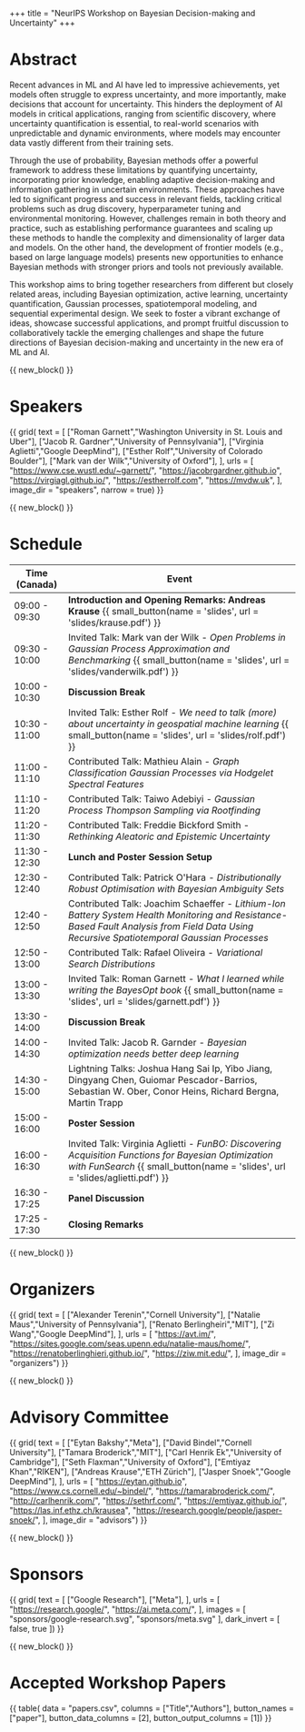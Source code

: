 +++
title = "NeurIPS Workshop on Bayesian Decision-making and Uncertainty"
+++

# Abstract

Recent advances in ML and AI have led to impressive achievements, yet models often struggle to express uncertainty, and more importantly, make decisions that account for uncertainty. 
This hinders the deployment of AI models in critical applications, ranging from scientific discovery, where uncertainty quantification is essential, to real-world scenarios with unpredictable and dynamic environments, where models may encounter data vastly different from their training sets.

Through the use of probability, Bayesian methods offer a powerful framework to address these limitations by quantifying uncertainty, incorporating prior knowledge, enabling adaptive decision-making and information gathering in uncertain environments. 
These approaches have led to significant progress and success in relevant fields, tackling critical problems such as drug discovery, hyperparameter tuning and environmental monitoring. 
However, challenges remain in both theory and practice, such as establishing performance guarantees and scaling up these methods to handle the complexity and dimensionality of larger data and models. 
On the other hand, the development of frontier models (e.g., based on large language models) presents new opportunities to enhance Bayesian methods with stronger priors and tools not previously available.

This workshop aims to bring together researchers from different but closely related areas, including Bayesian optimization, active learning, uncertainty quantification, Gaussian processes, spatiotemporal modeling, and sequential experimental design. 
We seek to foster a vibrant exchange of ideas, showcase successful applications, and prompt fruitful discussion to collaboratively tackle the emerging challenges and shape the future directions of Bayesian decision-making and uncertainty in the new era of ML and AI.



{{ new_block() }}



# Speakers

{{ grid(
    text = [
        ["Roman Garnett","Washington University in St. Louis and Uber"], 
        ["Jacob R. Gardner","University of Pennsylvania"],
        ["Virginia Aglietti","Google DeepMind"],
        ["Esther Rolf","University of Colorado Boulder"],
        ["Mark van der Wilk","University of Oxford"],
    ],
    urls = [
        "https://www.cse.wustl.edu/~garnett/",
        "https://jacobrgardner.github.io",
        "https://virgiagl.github.io/",
        "https://estherrolf.com",
        "https://mvdw.uk",
    ],
    image_dir = "speakers",
    narrow = true) }}



{{ new_block() }}



# Schedule

| Time (Canada) | Event |
|---------------|-------|
| 09:00 - 09:30 | **Introduction and Opening Remarks: Andreas Krause** {{ small_button(name = 'slides', url = 'slides/krause.pdf') }} |
| 09:30 - 10:00 | Invited Talk: Mark van der Wilk - _Open Problems in Gaussian Process Approximation and Benchmarking_  {{ small_button(name = 'slides', url = 'slides/vanderwilk.pdf') }} |
| 10:00 - 10:30 | **Discussion Break** |
| 10:30 - 11:00 | Invited Talk: Esther Rolf - _We need to talk (more) about uncertainty in geospatial machine learning_ {{ small_button(name = 'slides', url = 'slides/rolf.pdf') }} |
| 11:00 - 11:10 | Contributed Talk: Mathieu Alain - _Graph Classification Gaussian Processes via Hodgelet Spectral Features_ |
| 11:10 - 11:20 | Contributed Talk: Taiwo Adebiyi - _Gaussian Process Thompson Sampling via Rootfinding_ |
| 11:20 - 11:30 | Contributed Talk: Freddie Bickford Smith - _Rethinking Aleatoric and Epistemic Uncertainty_ |
| 11:30 - 12:30 | **Lunch and Poster Session Setup** |
| 12:30 - 12:40 | Contributed Talk: Patrick O'Hara - _Distributionally Robust Optimisation with Bayesian Ambiguity Sets_ |
| 12:40 - 12:50 | Contributed Talk: Joachim Schaeffer - _Lithium-Ion Battery System Health Monitoring and Resistance-Based Fault Analysis from Field Data Using Recursive Spatiotemporal Gaussian Processes_ |
| 12:50 - 13:00 | Contributed Talk: Rafael Oliveira - _Variational Search Distributions_ |
| 13:00 - 13:30 | Invited Talk: Roman Garnett - _What I learned while writing the BayesOpt book_ {{ small_button(name = 'slides', url = 'slides/garnett.pdf') }} |
| 13:30 - 14:00 | **Discussion Break** |
| 14:00 - 14:30 | Invited Talk: Jacob R. Garnder - _Bayesian optimization needs better deep learning_ |
| 14:30 - 15:00 | Lightning Talks: Joshua Hang Sai Ip, Yibo Jiang, Dingyang Chen, Guiomar Pescador-Barrios, Sebastian W. Ober, Conor Heins, Richard Bergna, Martin Trapp |
| 15:00 - 16:00 | **Poster Session** |
| 16:00 - 16:30 | Invited Talk: Virginia Aglietti - _FunBO: Discovering Acquisition Functions for Bayesian Optimization with FunSearch_ {{ small_button(name = 'slides', url = 'slides/aglietti.pdf') }} |
| 16:30 - 17:25 | **Panel Discussion** | 
| 17:25 - 17:30 | **Closing Remarks** |



{{ new_block() }}



# Organizers

{{ grid(
    text = [
        ["Alexander Terenin","Cornell University"],
        ["Natalie Maus","University of Pennsylvania"],
        ["Renato Berlingheiri","MIT"],
        ["Zi Wang","Google DeepMind"],
    ],
    urls = [
        "https://avt.im/",
        "https://sites.google.com/seas.upenn.edu/natalie-maus/home/",
        "https://renatoberlinghieri.github.io/",
        "https://ziw.mit.edu/",
    ],
    image_dir = "organizers") }}



{{ new_block() }}



# Advisory Committee

{{ grid(
    text = [
        ["Eytan Bakshy","Meta"],
        ["David Bindel","Cornell University"],
        ["Tamara Broderick","MIT"],
        ["Carl Henrik Ek","University of Cambridge"],
        ["Seth Flaxman","University of Oxford"],
        ["Emtiyaz Khan","RIKEN"],
        ["Andreas Krause","ETH Zürich"],
        ["Jasper Snoek","Google DeepMind"],
    ],
    urls = [
        "https://eytan.github.io",
        "https://www.cs.cornell.edu/~bindel/",
        "https://tamarabroderick.com/",
        "http://carlhenrik.com/",
        "https://sethrf.com/",
        "https://emtiyaz.github.io/",
        "https://las.inf.ethz.ch/krausea",
        "https://research.google/people/jasper-snoek/",
    ],
    image_dir = "advisors") }}



{{ new_block() }}



# Sponsors

{{ grid(
    text = [
        ["Google Research"],
        ["Meta"],
    ],
    urls = [
        "https://research.google/",
        "https://ai.meta.com/",
    ],
    images = [
        "sponsors/google-research.svg",
        "sponsors/meta.svg"
    ],
    dark_invert = [
        false,
        true
    ]) }}



{{ new_block() }}



# Accepted Workshop Papers

{{ table(
    data = "papers.csv", 
    columns = ["Title","Authors"],
    button_names = ["paper"], 
    button_data_columns = [2], 
    button_output_columns = [1]) }}
